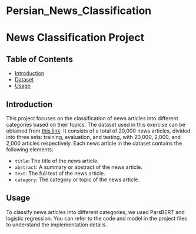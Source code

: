# Persian_News_Classification
# News Classification Project

## Table of Contents
- [Introduction](#introduction)
- [Dataset](#dataset)
- [Usage](#usage)

## Introduction
This project focuses on the classification of news articles into different categories based on their topics. The dataset used in this exercise can be obtained from [this link](https://drive.google.com/drive/folders/1XWdEwdxZ0p0h0vHXrRFQW8wz8csGhns9). It consists of a total of 20,000 news articles, divided into three sets: training, evaluation, and testing, with 20,000, 2,000, and 2,000 articles respectively. Each news article in the dataset contains the following elements:
- `title`: The title of the news article.
- `abstract`: A summary or abstract of the news article.
- `text`: The full text of the news article.
- `category`: The category or topic of the news article.

## Usage
To classify news articles into different categories, we used ParsBERT and logistic regression. You can refer to the code and model in the project files to understand the implementation details.
